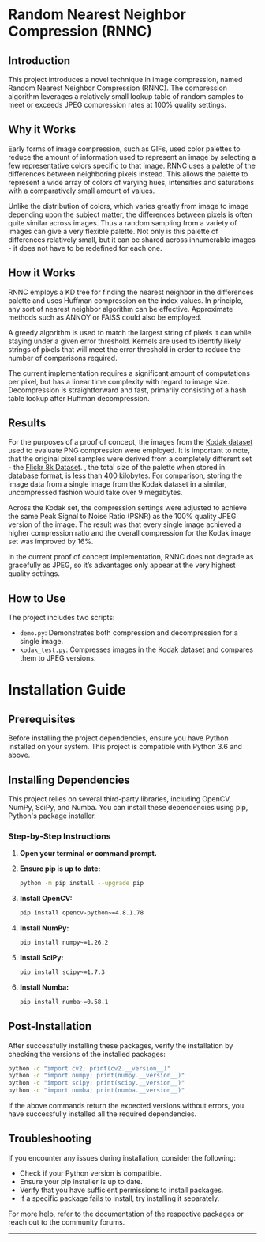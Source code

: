 # Random Nearest Neighbor Compression (RNNC)

## Introduction
This project introduces a novel technique in image compression, named Random Nearest Neighbor Compression (RNNC). The compression algorithm leverages a relatively small lookup table of random samples to meet or exceeds JPEG compression rates at 100% quality settings.

## Why it Works
Early forms of image compression, such as GIFs, used color palettes to reduce the amount of information used to represent an image by selecting a few representative colors specific to that image. RNNC uses a palette of the differences between neighboring pixels instead. This allows the palette to represent a wide array of colors of varying hues, intensities and saturations with a comparatively small amount of values.

Unlike the distribution of colors, which varies greatly from image to image depending upon the subject matter, the differences between pixels is often quite similar across images. Thus a random sampling from a variety of images can give a very flexible palette. Not only is this palette of differences relatively small, but it can be shared across innumerable images - it does not have to be redefined for each one.


## How it Works
RNNC employs a KD tree for finding the nearest neighbor in the differences palette and uses Huffman compression on the index values. In principle, any sort of nearest neighbor algorithm can be effective. Approximate methods such as ANNOY or FAISS could also be employed.

A greedy algorithm is used to match the largest string of pixels it can while staying under a given error threshold. Kernels are used to identify likely strings of pixels that will meet the error threshold in order to reduce the number of comparisons required.

The current implementation requires a significant amount of computations per pixel, but has a linear time complexity with regard to image size. Decompression is straightforward and fast, primarily consisting of a hash table lookup after Huffman decompression.

## Results
For the purposes of a proof of concept, the images from the [Kodak dataset](https://r0k.us/graphics/kodak/) used to evaluate PNG compression were employed. It is important to note, that the original pixel samples were derived from a completely different set - the [Flickr 8k Dataset](https://www.kaggle.com/datasets/adityajn105/flickr8k). , the total size of the palette when stored in database format, is less than 400 kilobytes. For comparison, storing the image data from a single image from the Kodak dataset in a similar, uncompressed fashion would take over 9 megabytes. 

Across the Kodak set, the compression settings were adjusted to achieve the same Peak Signal to Noise Ratio (PSNR) as the 100% quality JPEG version of the image. The result was that every single image achieved a higher compression ratio and the overall compression for the Kodak image set was improved by 16%. 

In the current proof of concept implementation, RNNC does not degrade as gracefully as JPEG, so it’s advantages only appear at the very highest quality settings.


## How to Use
The project includes two scripts:
- `demo.py`: Demonstrates both compression and decompression for a single image.
- `kodak_test.py`: Compresses images in the Kodak dataset and compares them to JPEG versions.


# Installation Guide

## Prerequisites
Before installing the project dependencies, ensure you have Python installed on your system. This project is compatible with Python 3.6 and above.

## Installing Dependencies
This project relies on several third-party libraries, including OpenCV, NumPy, SciPy, and Numba. You can install these dependencies using pip, Python's package installer.

### Step-by-Step Instructions

1. **Open your terminal or command prompt.**

2. **Ensure pip is up to date:**
   ```bash
   python -m pip install --upgrade pip
   ```

3. **Install OpenCV:**
   ```bash
   pip install opencv-python~=4.8.1.78
   ```

4. **Install NumPy:**
   ```bash
   pip install numpy~=1.26.2
   ```

5. **Install SciPy:**
   ```bash
   pip install scipy~=1.7.3
   ```

6. **Install Numba:**
   ```bash
   pip install numba~=0.58.1
   ```

## Post-Installation
After successfully installing these packages, verify the installation by checking the versions of the installed packages:

```bash
python -c "import cv2; print(cv2.__version__)"
python -c "import numpy; print(numpy.__version__)"
python -c "import scipy; print(scipy.__version__)"
python -c "import numba; print(numba.__version__)"
```

If the above commands return the expected versions without errors, you have successfully installed all the required dependencies.

## Troubleshooting
If you encounter any issues during installation, consider the following:
- Check if your Python version is compatible.
- Ensure your pip installer is up to date.
- Verify that you have sufficient permissions to install packages.
- If a specific package fails to install, try installing it separately.

For more help, refer to the documentation of the respective packages or reach out to the community forums.


---